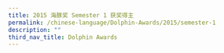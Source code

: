 ```yaml
---
title: 2015 海豚奖 Semester 1 获奖得主
permalink: /chinese-language/Dolphin-Awards/2015/semester-1
description: ""
third_nav_title: Dolphin Awards
---
```

